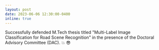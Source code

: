 ```yaml
---
layout: post
date: 2023-06-06 12:30:00-0400
inline: true
---
```


Successfully defended M.Tech thesis titled "Multi-Label Image Classification for Road Scene Recognition" in the presence of the Doctoral Advisory Committee (DAC). :boom: :sunglasses:
